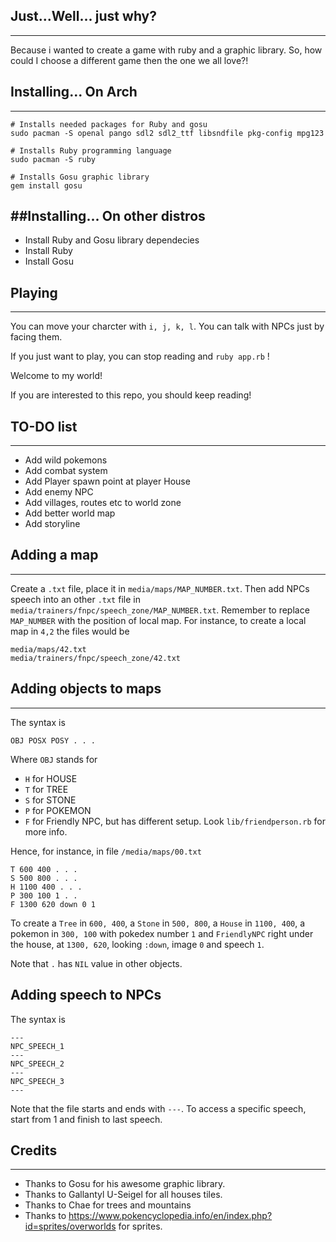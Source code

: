 ## Just...Well... just why?
---
Because i wanted to create a game with ruby and a graphic library. So, how could
I choose a different game then the one we all love?!

## Installing... On Arch
---
```
# Installs needed packages for Ruby and gosu
sudo pacman -S openal pango sdl2 sdl2_ttf libsndfile pkg-config mpg123

# Installs Ruby programming language
sudo pacman -S ruby

# Installs Gosu graphic library
gem install gosu
```

##Installing... On other distros
---
* Install Ruby and Gosu library dependecies
* Install Ruby
* Install Gosu

## Playing
---
You can move your charcter with `i, j, k, l`. You can talk with NPCs
just by facing them.

If you just want to play, you can stop reading and `ruby app.rb` !

Welcome to my world!

If you are interested to this repo, you should keep reading!

## TO-DO list
---
* Add wild pokemons
* Add combat system
* Add Player spawn point at player House
* Add enemy NPC
* Add villages, routes etc to world zone
* Add better world map
* Add storyline

## Adding a map
---
Create a `.txt` file, place it in `media/maps/MAP_NUMBER.txt`. Then add NPCs
speech into an other `.txt` file in `media/trainers/fnpc/speech_zone/MAP_NUMBER.txt`.
Remember to replace `MAP_NUMBER` with the position of local map. For instance,
to create a local map in `4,2` the files would be

```
media/maps/42.txt
media/trainers/fnpc/speech_zone/42.txt
```

## Adding objects to maps
---
The syntax is
```
OBJ POSX POSY . . .
```
Where `OBJ` stands for


* `H` for HOUSE
* `T` for TREE
* `S` for STONE
* `P` for POKEMON
* `F` for Friendly NPC, but has different setup. Look `lib/friendperson.rb` for more info.

Hence, for instance, in file `/media/maps/00.txt`
```
T 600 400 . . .
S 500 800 . . .
H 1100 400 . . .
P 300 100 1 . .
F 1300 620 down 0 1
```
To create a `Tree` in `600, 400`, a `Stone` in `500, 800`, a `House` in `1100, 400`, a
pokemon in `300, 100` with pokedex number `1` and `FriendlyNPC` right under the
house, at `1300, 620`, looking `:down`, image `0` and speech `1`.

Note that `.` has `NIL` value in other objects.

## Adding speech to NPCs
The syntax is

```
---
NPC_SPEECH_1
---
NPC_SPEECH_2
---
NPC_SPEECH_3
---
```

Note that the file starts and ends with `---`. To access a specific speech, start from 1
and finish to last speech.

## Credits
---
* Thanks to Gosu for his awesome graphic library.
* Thanks to Gallantyl U-Seigel for all houses tiles.
* Thanks to Chae for trees and mountains
* Thanks to https://www.pokencyclopedia.info/en/index.php?id=sprites/overworlds for sprites.
